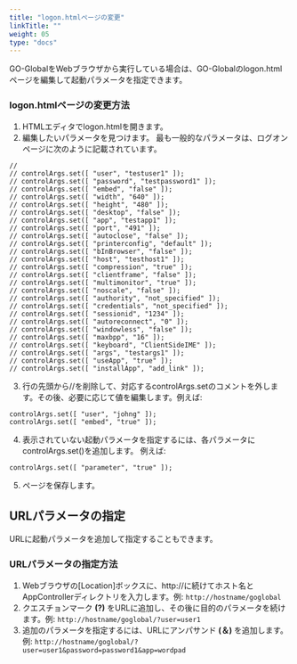 ```yaml
---
title: "logon.htmlページの変更"
linkTitle: ""
weight: 05
type: "docs"
---
```

GO-GlobalをWebブラウザから実行している場合は、GO-Globalのlogon.htmlページを編集して起動パラメータを指定できます。

### logon.htmlページの変更方法

1. HTMLエディタでlogon.htmlを開きます。
2. 編集したいパラメータを見つけます。 最も一般的なパラメータは、ログオンページに次のように記載されています。

```
//
// controlArgs.set([ "user", "testuser1" ]);
// controlArgs.set([ "password", "testpassword1" ]);
// controlArgs.set([ "embed", "false" ]);
// controlArgs.set([ "width", "640" ]);
// controlArgs.set([ "height", "480" ]);
// controlArgs.set([ "desktop", "false" ]);
// controlArgs.set([ "app", "testapp1" ]);
// controlArgs.set([ "port", "491" ]);
// controlArgs.set([ "autoclose", "false" ]);
// controlArgs.set([ "printerconfig", "default" ]);
// controlArgs.set([ "bInBrowser", "false" ]);
// controlArgs.set([ "host", "testhost1" ]);
// controlArgs.set([ "compression", "true" ]);
// controlArgs.set([ "clientframe", "false" ]);
// controlArgs.set([ "multimonitor", "true" ]);
// controlArgs.set([ "noscale", "false" ]);
// controlArgs.set([ "authority", "not_specified" ]);
// controlArgs.set([ "credentials", "not_specified" ]);
// controlArgs.set([ "sessionid", "1234" ]);
// controlArgs.set([ "autoreconnect", "0" ]);
// controlArgs.set([ "windowless", "false" ]);
// controlArgs.set([ "maxbpp", "16" ]);
// controlArgs.set([ "keyboard", "ClientSideIME" ]);
// controlArgs.set([ "args", "testargs1" ]);
// controlArgs.set([ "useApp", "true" ]);
// controlArgs.set([ "installApp", "add_link" ]);
```
3. 行の先頭から//を削除して、対応するcontrolArgs.setのコメントを外します。その後、必要に応じて値を編集します。例えば:

```
controlArgs.set([ "user", "johng" ]);
controlArgs.set([ "embed", "true" ]);
```
4. 表示されていない起動パラメータを指定するには、各パラメータにcontrolArgs.set()を追加します。 例えば:

```
controlArgs.set([ "parameter", "true" ]);
```
5. ページを保存します。

## URLパラメータの指定

URLに起動パラメータを追加して指定することもできます。

### URLパラメータの指定方法

1. Webブラウザの[Location]ボックスに、http://に続けてホスト名とAppControllerディレクトリを入力します。例: `http://hostname/goglobal`
2. クエスチョンマーク **(?)** をURLに追加し、その後に目的のパラメータを続けます。例: `http://hostname/goglobal/?user=user1`
3. 追加のパラメータを指定するには、URLにアンパサンド **(＆)** を追加します。例: `http://hostname/goglobal/?user=user1&password=password1&app=wordpad`